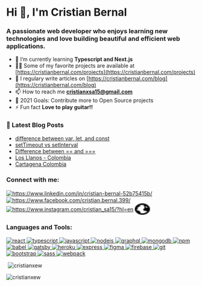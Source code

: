 <h1 align="left">Hi 👋, I'm Cristian Bernal</h1>
<h3 align="left">A passionate web developer who enjoys learning new technologies and love building beautiful and efficient web applications.</h3>

- 🌱 I’m currently learning **Typescript and Next.js**
- 👨‍💻 Some of my favorite projects are available at [https://cristianbernal.com/projects](https://cristianbernal.com/projects)
- 📝 I regulary write articles on [https://cristianbernal.com/blog](https://cristianbernal.com/blog)
- 📫 How to reach me **cristianxsa15@gmail.com**
- 🥅 2021 Goals: Contribute more to Open Source projects
- ⚡ Fun fact **Love to play guitar!!**

### 📕 Latest Blog Posts

<!-- BLOG-POST-LIST:START -->
- [difference between var, let, and const](https://cristianbernal.com/blog/difference-between-let-var-and-const)
- [setTimeout vs setInterval](https://cristianbernal.com/blog/set-timeout-vs-set-interval)
- [Difference between == and ===](https://cristianbernal.com/blog/difference-between-and)
- [Los Llanos - Colombia](https://cristianbernal.com/blog/los-llanos-colombia)
- [Cartagena Colombia](https://cristianbernal.com/blog/cartagena-colombia)
<!-- BLOG-POST-LIST:END -->

### Connect with me:

[<img align="center" src="https://cdn.jsdelivr.net/npm/simple-icons@3.0.1/icons/linkedin.svg" alt="https://www.linkedin.com/in/cristian-bernal-52b75415b/" height="30" width="40"/>][linkedin]
[<img align="center" src="https://cdn.jsdelivr.net/npm/simple-icons@3.0.1/icons/facebook.svg" alt="https://www.facebook.com/cristian.bernal.399/" height="30" width="40" />][facebook]
[<img align="center" src="https://cdn.jsdelivr.net/npm/simple-icons@3.0.1/icons/instagram.svg" alt="https://www.instagram.com/cristian_sa15/?hl=en" height="30" width="40" />][instagram]
[<img align="center" src="https://raw.githubusercontent.com/iconic/open-iconic/master/svg/globe.svg" alt="https://cristianbernal.com" height="30" width="40" />][website]

### Languages and Tools:

<p align="left">
<a href="https://reactjs.org/" target="_blank">
    <img src="https://www.vectorlogo.zone/logos/reactjs/reactjs-icon.svg" alt="react" title="react" width="40" height="40"/>
  </a> 
  <a href="https://www.typescriptlang.org/" target="_blank">
    <img src="https://www.vectorlogo.zone/logos/typescriptlang/typescriptlang-icon.svg" alt="typescript" title="typescript" width="40" height="40"/>
  </a>
  <a href="https://developer.mozilla.org/en-US/docs/Web/JavaScript" target="_blank">
    <img src="https://www.vectorlogo.zone/logos/javascript/javascript-icon.svg" alt="javascript" title="javascript" width="40" height="40"/>
  </a>
  <a href="https://nodejs.org" target="_blank">
    <img src="https://www.vectorlogo.zone/logos/nodejs/nodejs-icon.svg" alt="nodejs" title="nodejs" width="40" height="40"/>
  </a>
  <a href="https://graphql.org" target="_blank">
    <img src="https://www.vectorlogo.zone/logos/graphql/graphql-icon.svg" alt="graphql" title="graphql" width="40" height="40"/>
  </a>
  <a href="https://www.mongodb.com" target="_blank">
    <img src="https://www.vectorlogo.zone/logos/mongodb/mongodb-icon.svg" alt="mongodb" title="mongodb" width="40" height="40"/>
  </a>
  <a href="https://www.npmjs.com/" target="_blank">
    <img src="https://www.vectorlogo.zone/logos/npmjs/npmjs-icon.svg" alt="npm" title="npm" width="40" height="40"/>
  </a>
  <a href="https://babeljs.io/" target="_blank">
    <img src="https://www.vectorlogo.zone/logos/babeljs/babeljs-icon.svg" alt="babel" title="babel" width="40" height="40"/>
  </a> 
  <a href="https://www.gatsbyjs.com" target="_blank">
    <img src="https://www.vectorlogo.zone/logos/gatsbyjs/gatsbyjs-icon.svg" alt="gatsby" title="gatsby" width="40" height="40"/>
  </a> 
  <a href="https://heroku.com" target="_blank">
    <img src="https://www.vectorlogo.zone/logos/heroku/heroku-icon.svg" alt="heroku" title="heroku" width="40" height="40"/>
  </a> 
  <a href="https://expressjs.com" target="_blank">
    <img src="https://www.vectorlogo.zone/logos/expressjs/expressjs-icon.svg" alt="express" title="express" width="40" height="40"/>
  </a> 
  <a href="https://www.figma.com/" target="_blank">
    <img src="https://www.vectorlogo.zone/logos/figma/figma-icon.svg" alt="figma" title="figma" width="40" height="40"/>
  </a>
  <a href="https://firebase.google.com/" target="_blank">
    <img src="https://www.vectorlogo.zone/logos/firebase/firebase-icon.svg" alt="firebase" title="firebase" width="40" height="40"/>
  </a> 
  <a href="https://git-scm.com/" target="_blank">
    <img src="https://www.vectorlogo.zone/logos/git-scm/git-scm-icon.svg" alt="git" title="git" width="40" height="40"/>
  </a>
  <a href="https://getbootstrap.com" target="_blank">
    <img src="https://www.vectorlogo.zone/logos/getbootstrap/getbootstrap-icon.svg" alt="bootstrap" title="bootstrap" width="40" height="40"/>
  </a>
  <a href="https://sass-lang.com" target="_blank">
    <img src="https://www.vectorlogo.zone/logos/sass-lang/sass-lang-icon.svg" alt="sass" title="sass" width="40" height="40"/>
  </a> 
  <a href="https://webpack.js.org" target="_blank">
    <img src="https://www.vectorlogo.zone/logos/js_webpack/js_webpack-icon.svg" alt="webpack" title="webpack" width="40" height="40"/>
  </a>
  </p>


<p>&nbsp;<img align="center" src="https://github-readme-stats.vercel.app/api?username=cristianxew&show_icons=true" alt="cristianxew" /></p>

<p align="left"> <img src="https://komarev.com/ghpvc/?username=cristianxew&label=Profile%20views&color=0e75b6&style=flat" alt="cristianxew" /> </p>

[website]: https://cristianbernal.com
[instagram]: https://www.instagram.com/cristian_sa15/?hl=en
[linkedin]: https://www.linkedin.com/in/cristian-bernal-52b75415b
[facebook]: https://www.facebook.com/cristian.bernal.399

